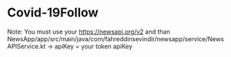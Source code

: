 # Covid-19Follow

Note: You must use your https://newsapi.org/v2 and than NewsApp/app/src/main/java/com/fahreddinsevindir/newsapp/service/NewsAPIService.kt -> apiKey = your token apiKey
